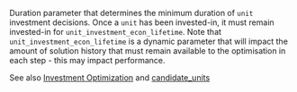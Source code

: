 Duration parameter that determines the minimum duration of `unit` investment decisions. Once a `unit` has been invested-in, it must remain invested-in for `unit_investment_econ_lifetime`. Note that `unit_investment_econ_lifetime` is a dynamic parameter that will impact the amount of solution history that must remain available to the optimisation in each step - this may impact performance.

See also [Investment Optimization](@ref) and [candidate\_units](@ref)
